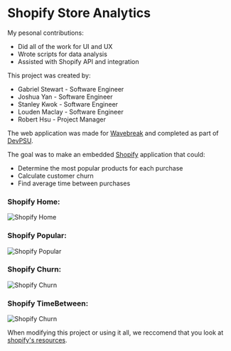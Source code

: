 # Shopify Store Analytics

My pesonal contributions:
* Did all of the work for UI and UX
* Wrote scripts for data analysis
* Assisted with Shopify API and integration

This project was created by:
* Gabriel Stewart - Software Engineer
* Joshua Yan - Software Engineer
* Stanley Kwok - Software Engineer
* Louden Maclay - Software Engineer
* Robert Hsu - Project Manager

The web application was made for [Wavebreak](https://wavebreak.co/) and completed as part of [DevPSU](https://acm.psu.edu/devpsu/).

The goal was to make an embedded [Shopify](https://www.shopify.com/) application that could:
* Determine the most popular products for each purchase
* Calculate customer churn
* Find average time between purchases


### Shopify Home:


![Shopify Home](/src/ShopifyHome.PNG)


### Shopify Popular:


![Shopify Popular](/src/ShopifyPopular.PNG)


### Shopify Churn:


![Shopify Churn](/src/ShopifyChurn.PNG)


### Shopify TimeBetween:


![Shopify Churn](/src/ShopifyTimeBetween.PNG)


When modifying this project or using it all, we reccomend that you look at [shopify's resources](https://help.shopify.com/en/api/tutorials/build-a-shopify-app-with-node-and-react). 
